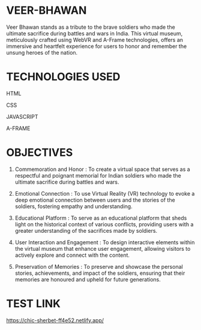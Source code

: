 # VEER-BHAWAN
Veer Bhawan stands as a tribute to the brave soldiers who made the ultimate sacrifice during battles and wars in India. This virtual museum, meticulously crafted using WebVR and A-Frame technologies, offers an immersive and heartfelt experience for users to honor and remember the unsung heroes of the nation.

# TECHNOLOGIES USED
HTML

CSS

JAVASCRIPT

A-FRAME

# OBJECTIVES

1. Commemoration and Honor : To create a virtual space that serves as a respectful and poignant memorial for
Indian soldiers who made the ultimate sacrifice during battles and wars.

2. Emotional Connection : To use Virtual Reality (VR) technology to evoke a deep emotional connection
between users and the stories of the soldiers, fostering empathy and
understanding.

3. Educational Platform : To serve as an educational platform that sheds light on the historical context of
various conflicts, providing users with a greater understanding of the sacrifices
made by soldiers.

4. User Interaction and Engagement : To design interactive elements within the virtual museum that enhance user
engagement, allowing visitors to actively explore and connect with the content.

5. Preservation of Memories : To preserve and showcase the personal stories, achievements, and impact of the
soldiers, ensuring that their memories are honoured and upheld for future
generations.

# TEST LINK

https://chic-sherbet-ff4e52.netlify.app/



